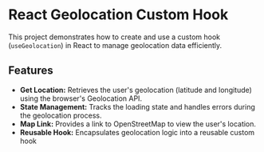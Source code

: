 # React Geolocation Custom Hook

This project demonstrates how to create and use a custom hook (`useGeolocation`) in React to manage geolocation data efficiently.

## Features

- **Get Location:** Retrieves the user's geolocation (latitude and longitude) using the browser's Geolocation API.
- **State Management:** Tracks the loading state and handles errors during the geolocation process.
- **Map Link:** Provides a link to OpenStreetMap to view the user's location.
- **Reusable Hook:** Encapsulates geolocation logic into a reusable custom hook